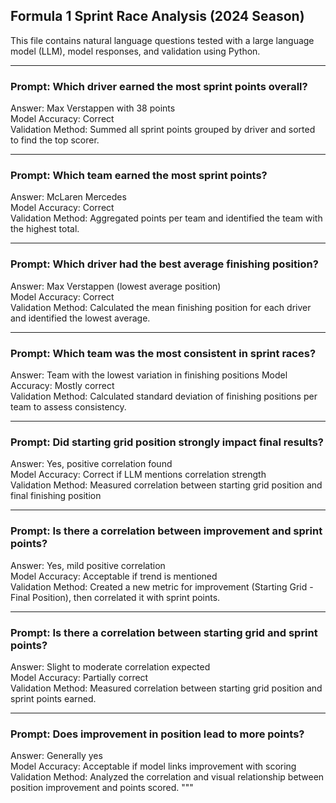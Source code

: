 ## Formula 1 Sprint Race Analysis (2024 Season)

This file contains natural language questions tested with a large language model (LLM), model responses, and validation using Python.

---

### Prompt: Which driver earned the most sprint points overall?
Answer: Max Verstappen with 38 points  
Model Accuracy: Correct  
Validation Method: Summed all sprint points grouped by driver and sorted to find the top scorer.

---

### Prompt: Which team earned the most sprint points?
Answer: McLaren Mercedes  
Model Accuracy: Correct  
Validation Method: Aggregated points per team and identified the team with the highest total.

---

### Prompt: Which driver had the best average finishing position?
Answer: Max Verstappen (lowest average position)  
Model Accuracy: Correct  
Validation Method: Calculated the mean finishing position for each driver and identified the lowest average.

---

### Prompt: Which team was the most consistent in sprint races?
Answer: Team with the lowest variation in finishing positions
Model Accuracy: Mostly correct  
Validation Method: Calculated standard deviation of finishing positions per team to assess consistency.

---

### Prompt: Did starting grid position strongly impact final results?
Answer: Yes, positive correlation found  
Model Accuracy: Correct if LLM mentions correlation strength  
Validation Method: Measured correlation between starting grid position and final finishing position

---

### Prompt: Is there a correlation between improvement and sprint points?
Answer: Yes, mild positive correlation  
Model Accuracy: Acceptable if trend is mentioned  
Validation Method: Created a new metric for improvement (Starting Grid - Final Position), then correlated it with sprint points.

---

### Prompt: Is there a correlation between starting grid and sprint points?
Answer: Slight to moderate correlation expected  
Model Accuracy: Partially correct  
Validation Method: Measured correlation between starting grid position and sprint points earned.

---

### Prompt: Does improvement in position lead to more points?
Answer: Generally yes  
Model Accuracy: Acceptable if model links improvement with scoring  
Validation Method: Analyzed the correlation and visual relationship between position improvement and points scored.
"""
